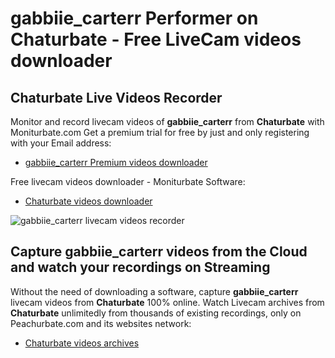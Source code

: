 # gabbiie_carterr Performer on Chaturbate - Free LiveCam videos downloader

## Chaturbate Live Videos Recorder

Monitor and record livecam videos of **gabbiie_carterr** from **Chaturbate** with Moniturbate.com
Get a premium trial for free by just and only registering with your Email address:
* [gabbiie_carterr Premium videos downloader](https://moniturbate.com/request-demo-licence-key.html)

Free livecam videos downloader - Moniturbate Software:
* [Chaturbate videos downloader](https://moniturbate.com/moniturbate-download-software.html)

![gabbiie_carterr livecam videos recorder](https://peachurnet.com/templates/moniturbate-software.png)


## Capture gabbiie_carterr videos from the Cloud and watch your recordings on Streaming

Without the need of downloading a software, capture **gabbiie_carterr** livecam videos from **Chaturbate** 100% online.
Watch Livecam archives from **Chaturbate** unlimitedly from thousands of existing recordings, only on Peachurbate.com and its websites network:
* [Chaturbate videos archives](https://peachurnet.com/)
